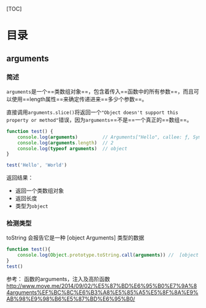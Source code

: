 [TOC]
# 目录
## arguments
### 简述
`arguments`是一个==类数组对象==，包含着传入==函数中的所有参数==，而且可以使用==length属性==来确定传递进来==多少个参数==。

直接调用`arguments.slice()`将返回一个`"Object doesn't support this property or method"`错误，因为`arguments`==不是==一个真正的==数组==。

```js
function test() {
	console.log(arguments)         // Arguments["Hello", callee: ƒ, Symbol(Symbol.iterator): ƒ] 
	console.log(arguments.length)  // 2 
	console.log(typeof arguments)  // object
}

test('Hello', 'World')
```
返回结果：
- 返回一个类数组对象
- 返回长度
- 类型为`object`


### 检测类型  
toString 会报告它是一种 [object Arguments] 类型的数据

```js
function test(){
    console.log(Object.prototype.toString.call(arguments)) //  [object Arguments]
}
test()
```

参考：
函数的arguments，注入及高阶函数  
http://www.moye.me/2014/09/02/%E5%87%BD%E6%95%B0%E7%9A%84arguments%EF%BC%8C%E6%B3%A8%E5%85%A5%E5%8F%8A%E9%AB%98%E9%98%B6%E5%87%BD%E6%95%B0/